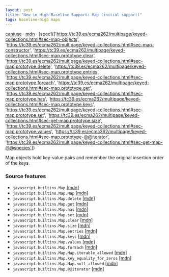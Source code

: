 ```yaml
---
layout: post
title: "New in High Baseline Support: Map (initial support)"
tags: baseline-high maps
---
```


[caniuse](https://caniuse.com/?search=map) · [mdn](https://developer.mozilla.org/en-US/search?q=Map (initial support)) · [spec](['https://tc39.es/ecma262/multipage/keyed-collections.html#sec-map-objects', 'https://tc39.es/ecma262/multipage/keyed-collections.html#sec-map-constructor', 'https://tc39.es/ecma262/multipage/keyed-collections.html#sec-map.prototype.clear', 'https://tc39.es/ecma262/multipage/keyed-collections.html#sec-map.prototype.delete', 'https://tc39.es/ecma262/multipage/keyed-collections.html#sec-map.prototype.entries', 'https://tc39.es/ecma262/multipage/keyed-collections.html#sec-map.prototype.foreach', 'https://tc39.es/ecma262/multipage/keyed-collections.html#sec-map.prototype.get', 'https://tc39.es/ecma262/multipage/keyed-collections.html#sec-map.prototype.has', 'https://tc39.es/ecma262/multipage/keyed-collections.html#sec-map.prototype.keys', 'https://tc39.es/ecma262/multipage/keyed-collections.html#sec-map.prototype.set', 'https://tc39.es/ecma262/multipage/keyed-collections.html#sec-get-map.prototype.size', 'https://tc39.es/ecma262/multipage/keyed-collections.html#sec-map.prototype.values', 'https://tc39.es/ecma262/multipage/keyed-collections.html#sec-map.prototype-@@iterator', 'https://tc39.es/ecma262/multipage/keyed-collections.html#sec-get-map-@@species'])

Map objects hold key-value pairs and remember the original insertion order of the keys.

### Source features

- ``javascript.builtins.Map`` [[mdn]](https://developer.mozilla.org/en-US/search?q=javascript.builtins.Map)
- ``javascript.builtins.Map.Map`` [[mdn]](https://developer.mozilla.org/en-US/search?q=javascript.builtins.Map.Map)
- ``javascript.builtins.Map.delete`` [[mdn]](https://developer.mozilla.org/en-US/search?q=javascript.builtins.Map.delete)
- ``javascript.builtins.Map.get`` [[mdn]](https://developer.mozilla.org/en-US/search?q=javascript.builtins.Map.get)
- ``javascript.builtins.Map.has`` [[mdn]](https://developer.mozilla.org/en-US/search?q=javascript.builtins.Map.has)
- ``javascript.builtins.Map.set`` [[mdn]](https://developer.mozilla.org/en-US/search?q=javascript.builtins.Map.set)
- ``javascript.builtins.Map.clear`` [[mdn]](https://developer.mozilla.org/en-US/search?q=javascript.builtins.Map.clear)
- ``javascript.builtins.Map.size`` [[mdn]](https://developer.mozilla.org/en-US/search?q=javascript.builtins.Map.size)
- ``javascript.builtins.Map.entries`` [[mdn]](https://developer.mozilla.org/en-US/search?q=javascript.builtins.Map.entries)
- ``javascript.builtins.Map.keys`` [[mdn]](https://developer.mozilla.org/en-US/search?q=javascript.builtins.Map.keys)
- ``javascript.builtins.Map.values`` [[mdn]](https://developer.mozilla.org/en-US/search?q=javascript.builtins.Map.values)
- ``javascript.builtins.Map.forEach`` [[mdn]](https://developer.mozilla.org/en-US/search?q=javascript.builtins.Map.forEach)
- ``javascript.builtins.Map.Map.iterable_allowed`` [[mdn]](https://developer.mozilla.org/en-US/search?q=javascript.builtins.Map.Map.iterable_allowed)
- ``javascript.builtins.Map.key_equality_for_zeros`` [[mdn]](https://developer.mozilla.org/en-US/search?q=javascript.builtins.Map.key_equality_for_zeros)
- ``javascript.builtins.Map.Map.null_allowed`` [[mdn]](https://developer.mozilla.org/en-US/search?q=javascript.builtins.Map.Map.null_allowed)
- ``javascript.builtins.Map.@@iterator`` [[mdn]](https://developer.mozilla.org/en-US/search?q=javascript.builtins.Map.@@iterator)
